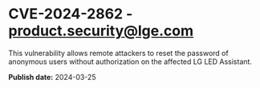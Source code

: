 # CVE-2024-2862 - product.security@lge.com


This vulnerability allows remote attackers to reset the password of anonymous users without authorization on the affected LG LED Assistant.



**Publish date:** 2024-03-25
